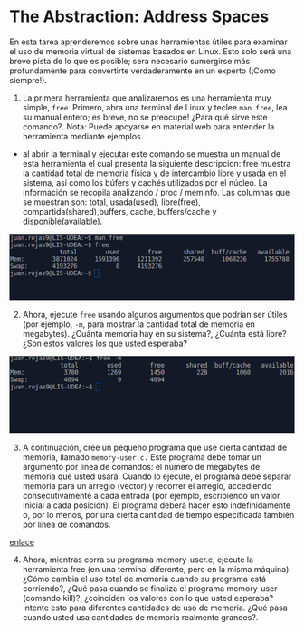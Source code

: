 # The Abstraction: Address Spaces #

En esta tarea aprenderemos sobre unas herramientas útiles para examinar el uso de memoria virtual de sistemas basados en Linux. 
Esto solo será una breve pista de lo que es posible; será necesario sumergirse más profundamente para convertirte verdaderamente 
en un experto (¡Como siempre!).

1. La primera herramienta que analizaremos es una herramienta muy simple, ``` free ```. Primero, abra una terminal de Linux y teclee ``` man free ```, lea su manual entero; es breve, no se preocupe! ¿Para qué sirve este comando?. Nota: Puede apoyarse en material web para entender la herramienta mediante ejemplos.

- al abrir la terminal y ejecutar este comando se muestra un manual de esta herramienta el cual presenta la siguiente descripcion: free muestra la cantidad total de memoria física y de intercambio libre y usada en el sistema, así como los búfers y cachés utilizados por el núcleo. La información se recopila analizando / proc / meminfo. Las columnas que se muestran son: total, usada(used), libre(free), compartida(shared),buffers, cache, buffers/cache y disponible(available).

![alt tag](https://github.com/juancr5/lab-address-spaces/blob/master/Respuestas/Imagenes/01%20Free.png)

2. Ahora, ejecute ```free``` usando algunos argumentos que podrían ser útiles (por ejemplo, ```-m```, para mostrar 
la cantidad total de memoria en megabytes). ¿Cuánta memoria hay en su sistema?, ¿Cuánta está libre? 
¿Son estos valores los que usted esperaba?

![alt tag](https://github.com/juancr5/lab-address-spaces/blob/master/Respuestas/Imagenes/02%20free%20-m.png)

3. A continuación, cree un pequeño programa que use cierta cantidad de memoria, llamado ```memory-user.c.``` Este programa debe tomar un argumento por linea de comandos: el número de megabytes de memoria que usted usará. Cuando lo ejecute, el programa debe separar memoria para un arreglo (vector) y recorrer el arreglo, accediendo consecutivamente a cada entrada (por ejemplo, escribiendo un valor inicial a cada posición). El programa deberá hacer esto indefinidamente o, por lo menos, por una cierta cantidad de tiempo especificada también por línea de comandos.

[enlace](https://github.com/juancr5/lab-address-spaces/blob/master/Respuestas/memory-user.c)

4. Ahora, mientras corra su programa memory-user.c, ejecute la herramienta free (en una terminal diferente, pero en la misma máquina). ¿Cómo cambia el uso total de memoria cuando su programa está corriendo?, ¿Qué pasa cuando se finaliza el programa memory-user (comando kill)?, ¿coinciden los valores con lo que usted esperaba? Intente esto para diferentes cantidades de uso de memoria. ¿Qué pasa cuando usted usa cantidades de memoria realmente grandes?.

